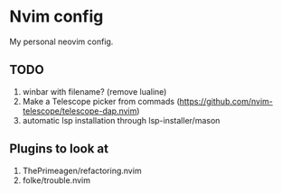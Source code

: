 # Nvim config

My personal neovim config.

## TODO

1. winbar with filename? (remove lualine)
2. Make a Telescope picker from commads (https://github.com/nvim-telescope/telescope-dap.nvim)
3. automatic lsp installation through lsp-installer/mason

## Plugins to look at

1. ThePrimeagen/refactoring.nvim
2. folke/trouble.nvim
